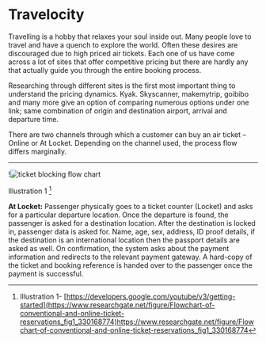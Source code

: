 # Travelocity

Travelling is a hobby that relaxes your soul inside out. Many people love to travel and have a quench to explore the world. Often these desires are discouraged due to high priced air tickets. Each one of us have come across a lot of sites that offer competitive pricing but there are hardly any that actually guide you through the entire booking process. 

Researching through different sites is the first most important thing to understand the pricing dynamics. Kyak. Skyscanner, makemytrip, goibibo and many more give an option of comparing numerous options under one link; same combination of origin and destination airport, arrival and departure time. 

There are two channels through which a customer can buy an air ticket – Online or At Locket. Depending on the channel used, the process flow differs marginally. 

----------------------------------------------------------------------------------

!![ticket blocking flow chart](https://github.com/mayuri0409/Assignments_iimskills/assets/147300377/04f010b0-b206-4631-a1de-f13bc62e9e78)

Illustration 1 [^1] 
[^1]: Illustration 1- [https://developers.google.com/youtube/v3/getting-started](https://www.researchgate.net/figure/Flowchart-of-conventional-and-online-ticket-reservations_fig1_330168774)https://www.researchgate.net/figure/Flowchart-of-conventional-and-online-ticket-reservations_fig1_330168774

**At Locket:**
Passenger physically goes to a ticket counter (Locket) and asks for a particular departure location. Once the departure is found, the passenger is asked for a destination location. After the destination is locked in, passenger data is asked for. Name, age, sex, address, ID proof details, if the destination is an international location then the passport details are asked as well. On confirmation, the system asks about the payment information and redirects to the relevant payment gateway. A hard-copy of the ticket and booking reference is handed over to the passenger once the payment is successful. 
